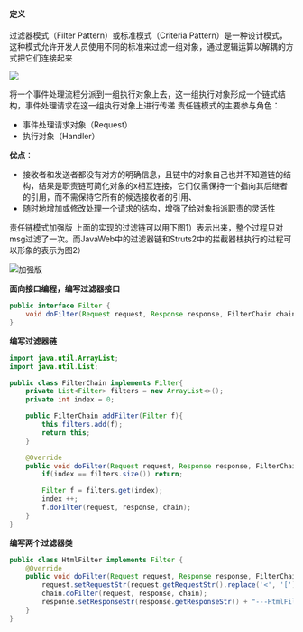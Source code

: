 #### 定义
过滤器模式（Filter Pattern）或标准模式（Criteria Pattern）是一种设计模式，这种模式允许开发人员使用不同的标准来过滤一组对象，通过逻辑运算以解耦的方式把它们连接起来

![](https://i.loli.net/2018/03/09/5aa1f350be626.png)

将一个事件处理流程分派到一组执行对象上去，这一组执行对象形成一个链式结构，事件处理请求在这一组执行对象上进行传递
责任链模式的主要参与角色：
- 事件处理请求对象（Request）
- 执行对象（Handler）

**优点**：
- 接收者和发送者都没有对方的明确信息，且链中的对象自己也并不知道链的结构，结果是职责链可简化对象的x相互连接，它们仅需保持一个指向其后继者的引用，而不需保持它所有的候选接收者的引用、
- 随时地增加或修改处理一个请求的结构，增强了给对象指派职责的灵活性

责任链模式加强版
上面的实现的过滤链可以用下图1）表示出来，整个过程只对msg过滤了一次。而JavaWeb中的过滤器链和Struts2中的拦截器栈执行的过程可以形象的表示为图2）

![加强版](https://i.loli.net/2018/01/26/5a6ae5cf80351.png)


**面向接口编程，编写过滤器接口**
```java
public interface Filter {
    void doFilter(Request request, Response response, FilterChain chain);
}
```

**编写过滤器链**
```java
import java.util.ArrayList;
import java.util.List;

public class FilterChain implements Filter{
    private List<Filter> filters = new ArrayList<>();
    private int index = 0;

    public FilterChain addFilter(Filter f){
        this.filters.add(f);
        return this;
    }

    @Override
    public void doFilter(Request request, Response response, FilterChain chain) {
        if(index == filters.size()) return;

        Filter f = filters.get(index);
        index ++;
        f.doFilter(request, response, chain);
    }
}

```
**编写两个过滤器类**

```java
public class HtmlFilter implements Filter {
    @Override
    public void doFilter(Request request, Response response, FilterChain chain) {
        request.setRequestStr(request.getRequestStr().replace('<', '[').replace('>', ']') + "---HtmlFilter");
        chain.doFilter(request, response, chain);
        response.setResponseStr(response.getResponseStr() + "---HtmlFilter");
    }
}
```
